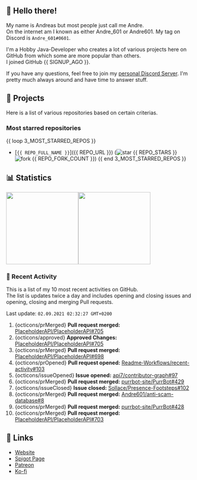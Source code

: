 <!-- Links -->
[purr]: https://purrbot.site
[discord]: https://discord.gg/6dazXp6
[website]: https://andre601.ch
[spigot]: https://www.spigotmc.org/resources/authors/56829/
[patreon]: https://patreon.com/andre_601
[ko-fi]: https://ko-fi.com/andre_601

<!-- SVGs -->
[star]: https://cdn.jsdelivr.net/gh/Readme-Workflows/Readme-Icons@main/icons/octicons/StarredRepository.svg
[fork]: https://cdn.jsdelivr.net/gh/Readme-Workflows/Readme-Icons@main/icons/octicons/ForkedRepository.svg

## 👋 Hello there!
My name is Andreas but most people just call me Andre.  
On the internet am I known as either Andre_601 or Andre601. My tag on Discord is `Andre_601#0601`.

I'm a Hobby Java-Developer who creates a lot of various projects here on GitHub from which some are more popular than others.  
I joined GitHub {{ SIGNUP_AGO }}.

If you have any questions, feel free to join my [personal Discord Server][discord]. I'm pretty much always around and have time to answer stuff.

## 📁 Projects
Here is a list of various repositories based on certain criterias.

### Most starred repositories

{{ loop 3_MOST_STARRED_REPOS }}
- [`{{ REPO_FULL_NAME }}`]({{ REPO_URL }}) (![star] {{ REPO_STARS }} ![fork] {{ REPO_FORK_COUNT }})
{{ end 3_MOST_STARRED_REPOS }}

## 📊 Statistics
<img height="195px" src="https://github-readme-stats.vercel.app/api?username=Andre601&show_icons=true&hide_rank=true&title_color=3498db&bg_color=ffffff00&text_color=718096&disable_animations=true"><img height="195px" src="https://github-readme-stats.vercel.app/api/top-langs?username=Andre601&layout=compact&title_color=3498db&bg_color=ffffff00&text_color=718096">

### 📜 Recent Activity
This is a list of my 10 most recent activities on GitHub.  
The list is updates twice a day and includes opening and closing issues and opening, closing and merging Pull requests.

<!--RECENT_ACTIVITY:last_update-->
Last update: `02.09.2021 02:32:27 GMT+0200`
<!--RECENT_ACTIVITY:last_update_end-->
<!--RECENT_ACTIVITY:start-->
1. {octicons/prMerged} **Pull request merged:** [PlaceholderAPI/PlaceholderAPI#705](https://github.com/PlaceholderAPI/PlaceholderAPI/pull/705)
2. {octicons/approved} **Approved Changes:** [PlaceholderAPI/PlaceholderAPI#705](https://github.com/PlaceholderAPI/PlaceholderAPI/pull/705#pullrequestreview-743813930)
3. {octicons/prMerged} **Pull request merged:** [PlaceholderAPI/PlaceholderAPI#698](https://github.com/PlaceholderAPI/PlaceholderAPI/pull/698)
4. {octicons/prOpened} **Pull request opened:** [Readme-Workflows/recent-activity#103](https://github.com/Readme-Workflows/recent-activity/pull/103)
5. {octicons/issueOpened} **Issue opened:** [api7/contributor-graph#97](https://github.com/api7/contributor-graph/issues/97)
6. {octicons/prMerged} **Pull request merged:** [purrbot-site/PurrBot#429](https://github.com/purrbot-site/PurrBot/pull/429)
7. {octicons/issueClosed} **Issue closed:** [Sollace/Presence-Footsteps#102](https://github.com/Sollace/Presence-Footsteps/issues/102)
8. {octicons/prMerged} **Pull request merged:** [Andre601/anti-scam-database#8](https://github.com/Andre601/anti-scam-database/pull/8)
9. {octicons/prMerged} **Pull request merged:** [purrbot-site/PurrBot#428](https://github.com/purrbot-site/PurrBot/pull/428)
10. {octicons/prMerged} **Pull request merged:** [PlaceholderAPI/PlaceholderAPI#703](https://github.com/PlaceholderAPI/PlaceholderAPI/pull/703)
<!--RECENT_ACTIVITY:end-->

## 🔗 Links
- [Website]
- [Spigot Page][spigot]
- [Patreon]
- [Ko-fi]
